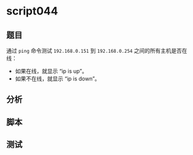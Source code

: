 # script044 
## 题目

通过 `ping` 命令测试 `192.168.0.151` 到 `192.168.0.254` 之间的所有主机是否在线：
- 如果在线，就显示 “ip is up”。
- 如果不在线，就显示 “ip is down”。

## 分析



## 脚本


## 测试




